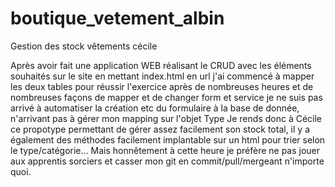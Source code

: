 # boutique_vetement_albin
Gestion des stock vêtements cécile

Après avoir fait une application WEB réalisant le CRUD avec les éléments souhaités sur le site en mettant index.html en url 
j'ai commencé à mapper les deux tables pour réussir l'exercice
après de nombreuses heures et de nombreuses façons de mapper et de changer form et service je ne suis pas arrivé à automatiser la création etc du formulaire à la base de donnée, n'arrivant pas à gérer mon mapping sur l'objet Type
Je rends donc à Cécile ce propotype permettant de gérer assez facilement son stock total, il y a également des méthodes facilement implantable sur un html pour trier selon le type/catégorie...
Mais honnêtement à cette heure je préfère ne pas jouer aux apprentis sorciers et casser mon git en commit/pull/mergeant n'importe quoi.
